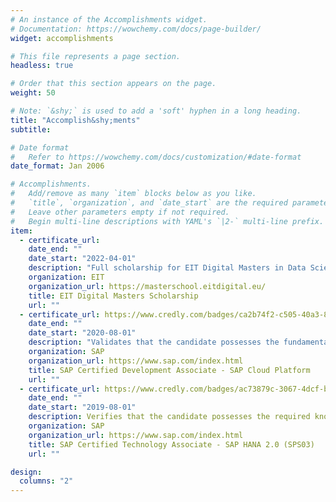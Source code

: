 ```yaml
---
# An instance of the Accomplishments widget.
# Documentation: https://wowchemy.com/docs/page-builder/
widget: accomplishments

# This file represents a page section.
headless: true

# Order that this section appears on the page.
weight: 50

# Note: `&shy;` is used to add a 'soft' hyphen in a long heading.
title: "Accomplish&shy;ments"
subtitle:

# Date format
#   Refer to https://wowchemy.com/docs/customization/#date-format
date_format: Jan 2006

# Accomplishments.
#   Add/remove as many `item` blocks below as you like.
#   `title`, `organization`, and `date_start` are the required parameters.
#   Leave other parameters empty if not required.
#   Begin multi-line descriptions with YAML's `|2-` multi-line prefix.
item:
  - certificate_url:
    date_end: ""
    date_start: "2022-04-01"
    description: "Full scholarship for EIT Digital Masters in Data Science"
    organization: EIT
    organization_url: https://masterschool.eitdigital.eu/
    title: EIT Digital Masters Scholarship
    url: ""
  - certificate_url: https://www.credly.com/badges/ca2b74f2-c505-40a3-8df8-ed79ca4f89f1?source=linked_in_profile
    date_end: ""
    date_start: "2020-08-01"
    description: "Validates that the candidate possesses the fundamental and core knowledge required of the SAP Cloud Platform profile"
    organization: SAP
    organization_url: https://www.sap.com/index.html
    title: SAP Certified Development Associate - SAP Cloud Platform
    url: ""
  - certificate_url: https://www.credly.com/badges/ac73879c-3067-4dcf-be56-e7abb20b620b/linked_in_profile
    date_end: ""
    date_start: "2019-08-01"
    description: Verifies that the candidate possesses the required knowledge in the area of the SAP HANA 2.0 (SPS03) for the profile of an SAP HANA technology consultant
    organization: SAP
    organization_url: https://www.sap.com/index.html
    title: SAP Certified Technology Associate - SAP HANA 2.0 (SPS03)
    url: ""

design:
  columns: "2"
---
```

